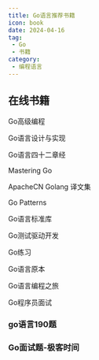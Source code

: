 ```yaml
---
title: Go语言推荐书籍
icon: book
date: 2024-04-16
tag:
 - Go
 - 书籍
category:
 - 编程语言
---
```


<!-- more -->

## 在线书籍

Go高级编程[](https://books.studygolang.com/advanced-go-programming-book/)

Go语言设计与实现[](https://draveness.me/golang/)

Go语言四十二章经[](https://github.com/ffhelicopter/Go42)

Mastering Go[](https://wskdsgcf.gitbook.io/mastering-go-zh-cn/)

ApacheCN Golang 译文集[](https://go.apachecn.org/#/)

Go Patterns[](https://hxangel.gitbooks.io/go-patterns/content/)

Go语言标准库[](https://books.studygolang.com/The-Golang-Standard-Library-by-Example/)

Go测试驱动开发[](https://studygolang.gitbook.io/learn-go-with-tests/)

Go练习[](https://www.practical-go-lessons.com/)

Go语言原本[](https://golang.design/under-the-hood/)

Go语言编程之旅[](https://golang2.eddycjy.com/)

Go程序员面试[](https://golang.design/go-questions/)

### go语言190题

<PDF url="https://minio.cjhe.top/book/go%E8%AF%AD%E8%A8%80190%E9%A2%98.pdf" />

### Go面试题-极客时间

<PDF url="https://minio.cjhe.top/book/Go%E9%9D%A2%E8%AF%95%E9%A2%98-%E6%9E%81%E5%AE%A2%E6%97%B6%E9%97%B4.pdf" />